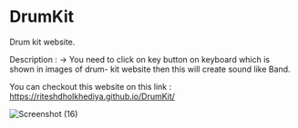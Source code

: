 # DrumKit
Drum kit website.

Description :
-> You need to click on key button on keyboard which is shown in images of drum- kit website then this will create sound
like Band.

You can checkout this website on this link : https://riteshdholkhediya.github.io/DrumKit/

![Screenshot (16)](https://user-images.githubusercontent.com/60638503/99886795-5a1b7500-2c65-11eb-94c6-6356806b2def.png)
